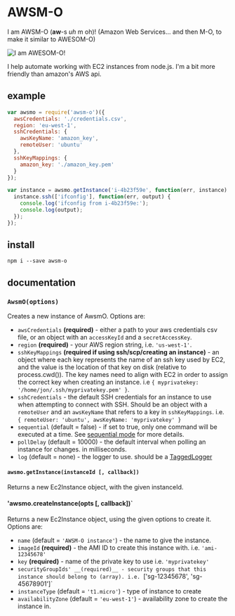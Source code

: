 AWSM-O
======
I am AWSM-O (**aw**-s *uh* m oh)! (Amazon Web Services... and then M-O, to make
it similar to AWESOM-O)

![I am AWESOM-O!](http://i.imgur.com/Aggwojh.jpg)

I help automate working with EC2 instances from node.js. I'm a bit more friendly
than amazon's AWS api.

## example

```javascript
var awsmo = require('awsm-o')({
  awsCredentials: './credentials.csv',
  region: 'eu-west-1',
  sshCredentials: {
    awsKeyName: 'amazon_key',
    remoteUser: 'ubuntu'
  },
  sshKeyMappings: {
    amazon_key: './amazon_key.pem'
  } 
});

var instance = awsmo.getInstance('i-4b23f59e', function(err, instance) {
  instance.ssh(['ifconfig'], function(err, output) {
    console.log('ifconfig from i-4b23f59e:');
    console.log(output);
  });
});
```

## install

```
npm i --save awsm-o
```

## documentation

### `AwsmO(options)`

Creates a new instance of AwsmO. Options are:

* `awsCredentials` __(required)__ - either a path to your aws credentials csv
  file, or an object with an `accessKeyId` and a `secretAccessKey`.
* `region` __(required)__ - your AWS region string, i.e. `'us-west-1'`. 
* `sshKeyMappings` __(required if using ssh/scp/creating an instance)__ - an 
  object where each key represents the name of an ssh key used by EC2, and the
  value is the location of that key on disk (relative to process.cwd()). The key
  names need to align with EC2 in order to assign the correct key when creating an
  instance. i.e `{ myprivatekey: '/home/jon/.ssh/myprivatekey.pem' }`. 
* `sshCredentials` - the default SSH credentials for an instance to use when
  attempting to connect with SSH. Should be an object with a `remoteUser` and
  an `awsKeyName` that refers to a key in `sshKeyMappings`. i.e.
  `{ remoteUser: 'ubuntu', awsKeyName: 'myprivatekey' }`
* `sequential` (default = false) - if set to true, only one command will be
  executed at a time. See [sequential mode](#sequential-mode) for more details.
* `pollDelay` (default = 10000) - the default interval when polling an instance
  for changes. in milliseconds.
* `log` (default = none) - the logger to use. should be a 
  [TaggedLogger](http://bitbucket.org/maghoff/tagged-logger)

#### `awsmo.getInstance(instanceId [, callback])`

Returns a new Ec2Instance object, with the given instanceId.

#### 'awsmo.createInstance(opts [, callback])`

Returns a new Ec2Instance object, using the given options to create it. Options
are: 

* `name` (default = `'AWSM-O instance'`) - the name to give the instance. 
* `imageId` __(required)__ - the AMI ID to create this instance with.
  i.e. `'ami-12345678'`
* `key` __(required)__ - name of the private key to use i.e. `'myprivatekey'`
* `securityGroupIds' __(required)__ - security groups that this instance should
  belong to (array). i.e. `['sg-12345678', 'sg-45678901']`
* `instanceType` (default = `'t1.micro'`) - type of instance to create
* `availabilityZone` (default = `'eu-west-1'`) - availability zone to create the
  instance in.

